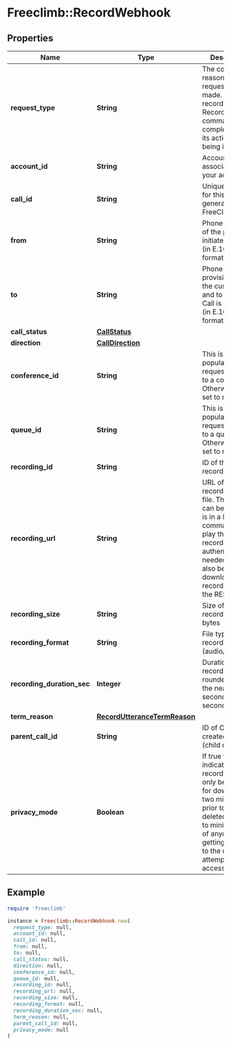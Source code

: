 # Freeclimb::RecordWebhook

## Properties

| Name | Type | Description | Notes |
| ---- | ---- | ----------- | ----- |
| **request_type** | **String** | The context or reason why this request is being made. Will be record - The RecordUtterance command has completed and its actionUrl is being invoked. | [optional] |
| **account_id** | **String** | Account ID associated with your account. | [optional] |
| **call_id** | **String** | Unique identifier for this Call, generated by FreeClimb | [optional] |
| **from** | **String** | Phone number of the party that initiated the Call (in E.164 format). | [optional] |
| **to** | **String** | Phone number provisioned to the customer and to which this Call is directed (in E.164 format). | [optional] |
| **call_status** | [**CallStatus**](CallStatus.md) |  | [optional] |
| **direction** | [**CallDirection**](CallDirection.md) |  | [optional] |
| **conference_id** | **String** | This is only populated if request pertains to a conference. Otherwise, it is set to null. | [optional] |
| **queue_id** | **String** | This is only populated if the request pertains to a queue. Otherwise, it is set to null. | [optional] |
| **recording_id** | **String** | ID of the recording. | [optional] |
| **recording_url** | **String** | URL of the recorded audio file. This URL can be used as is in a Play command to play the recording (no authentication needed). It can also be used to download a recording file via the REST API. | [optional] |
| **recording_size** | **String** | Size of the recording in bytes | [optional] |
| **recording_format** | **String** | File type of the recording (audio/wav) | [optional] |
| **recording_duration_sec** | **Integer** | Duration of the recorded audio rounded up to the nearest second (in seconds) | [optional] |
| **term_reason** | [**RecordUtteranceTermReason**](RecordUtteranceTermReason.md) |  | [optional] |
| **parent_call_id** | **String** | ID of Call that created this leg (child call). | [optional] |
| **privacy_mode** | **Boolean** | If true then it indicates the recording will only be available for download for two minutes prior to it being deleted. This is to minimize risk of anyone else getting access to the url and attempting to access it. | [optional] |

## Example

```ruby
require 'freeclimb'

instance = Freeclimb::RecordWebhook.new(
  request_type: null,
  account_id: null,
  call_id: null,
  from: null,
  to: null,
  call_status: null,
  direction: null,
  conference_id: null,
  queue_id: null,
  recording_id: null,
  recording_url: null,
  recording_size: null,
  recording_format: null,
  recording_duration_sec: null,
  term_reason: null,
  parent_call_id: null,
  privacy_mode: null
)
```

